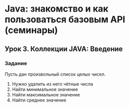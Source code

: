 # Java: знакомство и как пользоваться базовым API (семинары)  
## Урок 3. Коллекции JAVA: Введение  
### Задание  

Пусть дан произвольный список целых чисел.  

1) Нужно удалить из него чётные числа
2) Найти минимальное значение
3) Найти максимальное значение
4) Найти среднее значение